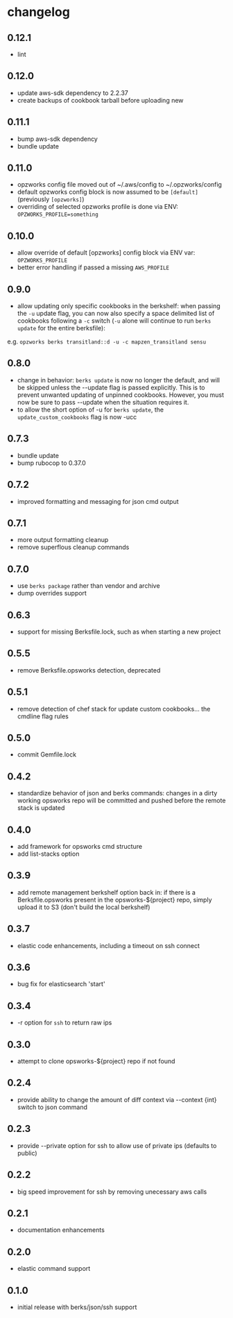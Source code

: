 changelog
=========

0.12.1
------
* lint

0.12.0
------
* update aws-sdk dependency to 2.2.37
* create backups of cookbook tarball before uploading new

0.11.1
------
* bump aws-sdk dependency
* bundle update

0.11.0
------
* opzworks config file moved out of ~/.aws/config to ~/.opzworks/config
* default opzworks config block is now assumed to be `[default]` (previously `[opzworks]`)
* overriding of selected opzworks profile is done via ENV: `OPZWORKS_PROFILE=something`

0.10.0
------
* allow override of default [opzworks] config block via ENV var: `OPZWORKS_PROFILE`
* better error handling if passed a missing `AWS_PROFILE`

0.9.0
-----
* allow updating only specific cookbooks in the berkshelf: when passing the `-u` update flag, you can now also specify a space delimited list of cookbooks following a `-c` switch (`-u` alone will continue to run `berks update` for the entire berksfile):

e.g. `opzworks berks transitland::d -u -c mapzen_transitland sensu`

0.8.0
-----
* change in behavior: `berks update` is now no longer the default, and will be skipped unless the --update flag is passed explicitly. This is to prevent unwanted updating of unpinned cookbooks. However, you must now be sure to pass --update when the situation requires it.
* to allow the short option of -u for `berks update`, the `update_custom_cookbooks` flag is now -ucc

0.7.3
-----
* bundle update
* bump rubocop to 0.37.0

0.7.2
-----
* improved formatting and messaging for json cmd output

0.7.1
-----
* more output formatting cleanup
* remove superflous cleanup commands

0.7.0
-----
* use `berks package` rather than vendor and archive
* dump overrides support

0.6.3
-----
* support for missing Berksfile.lock, such as when starting a new project

0.5.5
-----
* remove Berksfile.opsworks detection, deprecated

0.5.1
-----
* remove detection of chef stack for update custom cookbooks... the cmdline flag rules

0.5.0
-----
* commit Gemfile.lock

0.4.2
-----
* standardize behavior of json and berks commands: changes in a dirty working opsworks repo will
  be committed and pushed before the remote stack is updated

0.4.0
-----
* add framework for opsworks cmd structure
* add list-stacks option

0.3.9
-----
* add remote management berkshelf option back in: if there is a Berksfile.opsworks present in the
  opsworks-${project} repo, simply upload it to S3 (don't build the local berkshelf)

0.3.7
-----
* elastic code enhancements, including a timeout on ssh connect

0.3.6
-----
* bug fix for elasticsearch 'start'

0.3.4
-----
* -r option for `ssh` to return raw ips

0.3.0
-----
* attempt to clone opsworks-${project} repo if not found

0.2.4
-----
* provide ability to change the amount of diff context via --context {int} switch to json command

0.2.3
-----
* provide --private option for ssh to allow use of private ips (defaults to public)

0.2.2
-----
* big speed improvement for ssh by removing unecessary aws calls

0.2.1
-----
* documentation enhancements

0.2.0
-----
* elastic command support

0.1.0
-----
* initial release with berks/json/ssh support

